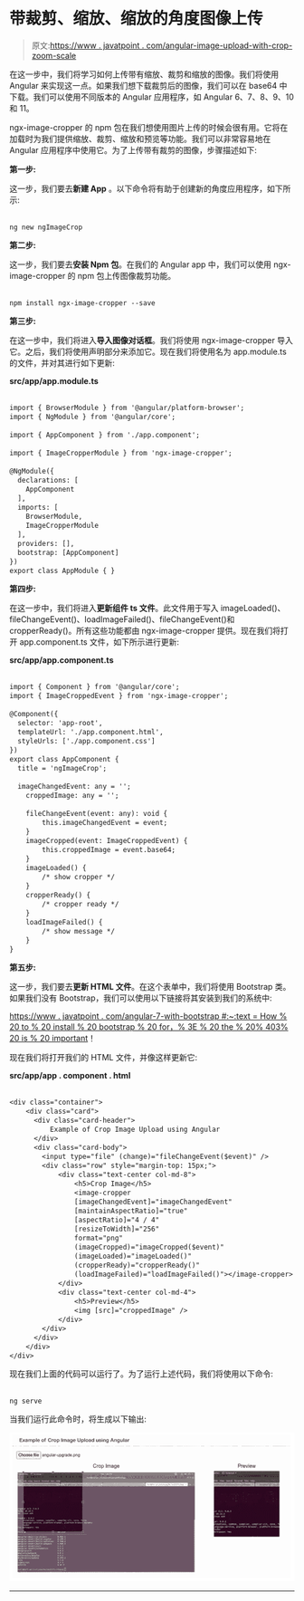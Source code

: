# 带裁剪、缩放、缩放的角度图像上传

> 原文:[https://www . javatpoint . com/angular-image-upload-with-crop-zoom-scale](https://www.javatpoint.com/angular-image-upload-with-crop-zoom-scale)

在这一步中，我们将学习如何上传带有缩放、裁剪和缩放的图像。我们将使用 Angular 来实现这一点。如果我们想下载裁剪后的图像，我们可以在 base64 中下载。我们可以使用不同版本的 Angular 应用程序，如 Angular 6、7、8、9、10 和 11。

ngx-image-cropper 的 npm 包在我们想使用图片上传的时候会很有用。它将在加载时为我们提供缩放、裁剪、缩放和预览等功能。我们可以非常容易地在 Angular 应用程序中使用它。为了上传带有裁剪的图像，步骤描述如下:

**第一步:**

这一步，我们要去**新建 App** 。以下命令将有助于创建新的角度应用程序，如下所示:

```

ng new ngImageCrop

```

**第二步:**

这一步，我们要去**安装 Npm 包**。在我们的 Angular app 中，我们可以使用 ngx-image-cropper 的 npm 包上传图像裁剪功能。

```

npm install ngx-image-cropper --save

```

**第三步:**

在这一步中，我们将进入**导入图像对话框**。我们将使用 ngx-image-cropper 导入它。之后，我们将使用声明部分来添加它。现在我们将使用名为 app.module.ts 的文件，并对其进行如下更新:

**src/app/app.module.ts**

```

import { BrowserModule } from '@angular/platform-browser';
import { NgModule } from '@angular/core';

import { AppComponent } from './app.component';

import { ImageCropperModule } from 'ngx-image-cropper';

@NgModule({
  declarations: [
    AppComponent
  ],
  imports: [
    BrowserModule,
    ImageCropperModule
  ],
  providers: [],
  bootstrap: [AppComponent]
})
export class AppModule { }

```

**第四步:**

在这一步中，我们将进入**更新组件 ts 文件**。此文件用于写入 imageLoaded()、fileChangeEvent()、loadImageFailed()、fileChangeEvent()和 cropperReady()。所有这些功能都由 ngx-image-cropper 提供。现在我们将打开 app.component.ts 文件，如下所示进行更新:

**src/app/app.component.ts**

```

import { Component } from '@angular/core';
import { ImageCroppedEvent } from 'ngx-image-cropper';

@Component({
  selector: 'app-root',
  templateUrl: './app.component.html',
  styleUrls: ['./app.component.css']
})
export class AppComponent {
  title = 'ngImageCrop';

  imageChangedEvent: any = '';
    croppedImage: any = '';

    fileChangeEvent(event: any): void {
        this.imageChangedEvent = event;
    }
    imageCropped(event: ImageCroppedEvent) {
        this.croppedImage = event.base64;
    }
    imageLoaded() {
        /* show cropper */
    }
    cropperReady() {
        /* cropper ready */
    }
    loadImageFailed() {
        /* show message */
    }
}

```

**第五步:**

这一步，我们要去**更新 HTML 文件**。在这个表单中，我们将使用 Bootstrap 类。如果我们没有 Bootstrap，我们可以使用以下链接将其安装到我们的系统中:

[https://www . javatpoint . com/angular-7-with-bootstrap #:~:text = How % 20 to % 20 install % 20 bootstrap % 20 for，% 3E % 20 the % 20% 403% 20 is % 20 important](https://www.javatpoint.com/angular-7-with-bootstrap#:~:text=How%20to%20install%20Bootstrap%20for,%3E%20The%20%403%20is%20important)！

现在我们将打开我们的 HTML 文件，并像这样更新它:

**src/app/app . component . html**

```

<div class="container">
    <div class="card">
      <div class="card-header">
          Example of Crop Image Upload using Angular 
      </div>
      <div class="card-body">
        <input type="file" (change)="fileChangeEvent($event)" />
        <div class="row" style="margin-top: 15px;">
            <div class="text-center col-md-8">
                <h5>Crop Image</h5>
                <image-cropper 
                [imageChangedEvent]="imageChangedEvent" 
                [maintainAspectRatio]="true" 
                [aspectRatio]="4 / 4"
                [resizeToWidth]="256" 
                format="png" 
                (imageCropped)="imageCropped($event)" 
                (imageLoaded)="imageLoaded()"
                (cropperReady)="cropperReady()" 
                (loadImageFailed)="loadImageFailed()"></image-cropper>
            </div>
            <div class="text-center col-md-4">
                <h5>Preview</h5>
                <img [src]="croppedImage" />
            </div>
        </div>
      </div>
    </div>
</div>

```

现在我们上面的代码可以运行了。为了运行上述代码，我们将使用以下命令:

```

ng serve

```

当我们运行此命令时，将生成以下输出:

![Angular Image Upload with Crop, Zoom, Scale](img/fa0f6e441052ef0fe0e3aa6b6e3a455a.png)

* * *